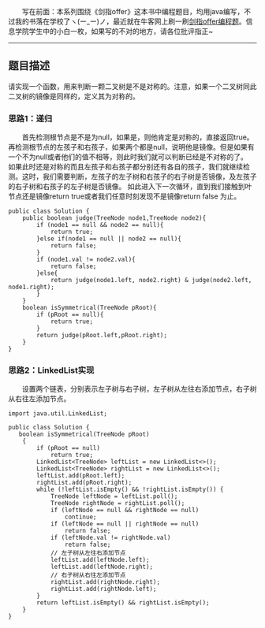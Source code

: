 &emsp;&emsp;写在前面：本系列围绕《剑指offer》这本书中编程题目，均用java编写，不过我的书落在学校了ヽ(ー_ー)ノ，最近就在牛客网上刷一刷[剑指offer编程题](https://www.nowcoder.com/ta/coding-interviews)。信息学院学生中的小白一枚，如果写的不对的地方，请各位批评指正~
___
## 题目描述
请实现一个函数，用来判断一颗二叉树是不是对称的。注意，如果一个二叉树同此二叉树的镜像是同样的，定义其为对称的。 
### 思路1：递归
&emsp;&emsp;首先检测根节点是不是为null，如果是，则他肯定是对称的，直接返回true。  
再检测根节点的左孩子和右孩子，如果两个都是null，说明他是镜像。但是如果有一个不为null或者他们的值不相等，则此时我们就可以判断已经是不对称的了。  
如果此时还是对称的而且左孩子和右孩子都分别还有各自的孩子，我们就继续检测。这时，我们需要判断，左孩子的左子树和右孩子的右子树是否镜像，及左孩子的右子树和右孩子的左子树是否镜像。
如此进入下一次循环，直到我们接触到叶节点还是镜像return true或者我们任意时刻发现不是镜像return false 为止。
```
public class Solution {
    public boolean judge(TreeNode node1,TreeNode node2){
        if (node1 == null && node2 == null){
            return true;
        }else if(node1 == null || node2 == null){
            return false;
        }
        if (node1.val != node2.val){
            return false;
        }else{
            return judge(node1.left, node2.right) & judge(node2.left, node1.right);
        }
    }
    boolean isSymmetrical(TreeNode pRoot){
        if (pRoot == null){
            return true;
        }
        return judge(pRoot.left,pRoot.right);
    }
}
```
### 思路2：LinkedList实现
&emsp;&emsp;设置两个链表，分别表示左子树与右子树，左子树从左往右添加节点，右子树从右往左添加节点。
```
import java.util.LinkedList;
 
public class Solution {
   boolean isSymmetrical(TreeNode pRoot)
    {
        if (pRoot == null)
            return true;
        LinkedList<TreeNode> leftList = new LinkedList<>();
        LinkedList<TreeNode> rightList = new LinkedList<>();
        leftList.add(pRoot.left);
        rightList.add(pRoot.right);
        while (!leftList.isEmpty() && !rightList.isEmpty()) {
            TreeNode leftNode = leftList.poll();
            TreeNode rightNode = rightList.poll();
            if (leftNode == null && rightNode == null)
                continue;
            if (leftNode == null || rightNode == null)
                return false;
            if (leftNode.val != rightNode.val)
                return false;
            // 左子树从左往右添加节点
            leftList.add(leftNode.left);
            leftList.add(leftNode.right);
            // 右子树从右往左添加节点
            rightList.add(rightNode.right);
            rightList.add(rightNode.left);
        }
        return leftList.isEmpty() && rightList.isEmpty();
    }
}
```